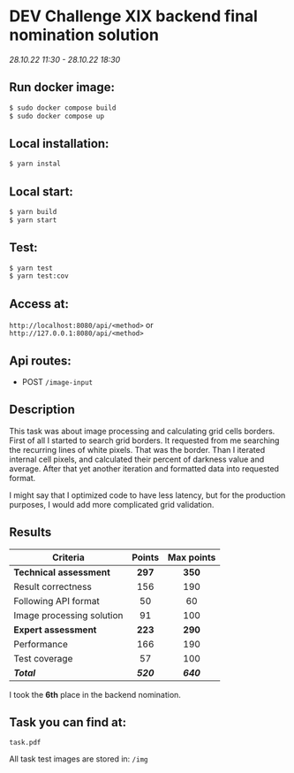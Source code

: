 # DEV Challenge XIX backend final nomination solution

_28.10.22 11:30 - 28.10.22 18:30_

## Run docker image:

```bash
$ sudo docker compose build
$ sudo docker compose up
```

## Local installation:

```bash
$ yarn instal
```

## Local start:

```bash
$ yarn build
$ yarn start
```

## Test:

```bash
$ yarn test
$ yarn test:cov
```

## Access at:

`http://localhost:8080/api/<method>` or `http://127.0.0.1:8080/api/<method>`

## Api routes:

- POST `/image-input`

## Description

This task was about image processing and calculating grid cells borders. First of all I started to search grid borders. It requested from me searching the recurring lines of white pixels. That was the border. Than I iterated internal cell pixels, and calculated their percent of darkness value and average. After that yet another iteration and formatted data into requested format.

I might say that I optimized code to have less latency, but for the production purposes, I would add more complicated grid validation.

## Results

| **Criteria**              | **Points** | **Max points** |
| ------------------------- | :--------: | :------------: |
| **Technical assessment**  |  **297**   |    **350**     |
| Result correctness        |    156     |      190       |
| Following API format      |     50     |       60       |
| Image processing solution |     91     |      100       |
| **Expert assessment**     |  **223**   |    **290**     |
| Performance               |    166     |      190       |
| Test coverage             |     57     |      100       |
| **_Total_**               | **_520_**  |   **_640_**    |

I took the **6th** place in the backend nomination.

## Task you can find at:

`task.pdf`

All task test images are stored in: `/img`
